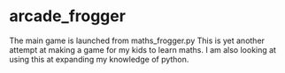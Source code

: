 # arcade_frogger
The main game is launched from maths_frogger.py
This is yet another attempt at making a game for my kids to learn maths.
I am also looking at using this at expanding my knowledge of python.
